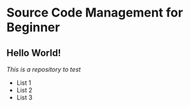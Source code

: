 Source Code Management for Beginner
==
Hello World!
--
*This is a repository to test*
- List 1
- List 2
- List 3
